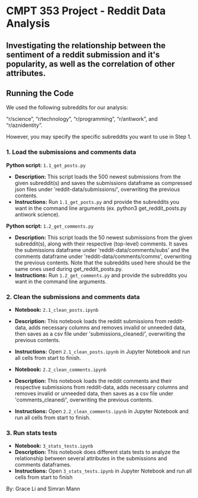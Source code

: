 # CMPT 353 Project - Reddit Data Analysis

## Investigating the relationship between the sentiment of a reddit submission and it's popularity, as well as the correlation of other attributes. 

## Running the Code
We used the following subreddits for our analysis: 

  “r/science”, “r/technology”, “r/programming”, “r/antiwork”, and “r/aznidentity”. 
  
However, you may specify the specific subreddits you want to use in Step 1.


### 1. Load the submissions and comments data
**Python script:** `1.1_get_posts.py`
- **Description:** This script loads the 500 newest submissions from the given subreddit(s) and saves the submissions dataframe as compressed json files under 'reddit-data/submissions/', overwriting the previous contents.
- **Instructions:** Run `1.1_get_posts.py` and provide the subreddits you want in the command line arguments (ex. python3 get_reddit_posts.py antiwork science).

**Python script:** `1.2_get_comments.py`
- **Description:** This script loads the 50 newest submissions from the given subreddit(s), along with their respective (top-level) comments. It saves the submissions dataframe under 'reddit-data/comments/subs' and the comments dataframe under 'reddit-data/comments/comms', overwriting the previous contents. Note that the subreddits used here should be the same ones used during get_reddit_posts.py.
- **Instructions:** Run `1.2_get_comments.py` and provide the subreddits you want in the command line arguments.


### 2. Clean the submissions and comments data
- **Notebook:** `2.1_clean_posts.ipynb`
- **Description:** This notebook loads the reddit submissions from reddit-data, adds necessary columns and removes invalid or unneeded data, then saves as a csv file under 'submissions_cleaned/', overwriting the previous contents.
- **Instructions:** Open `2.1_clean_posts.ipynb` in Jupyter Notebook and run all cells from start to finish. 

- **Notebook:** `2.2_clean_comments.ipynb`
- **Description:** This notebook loads the reddit comments and their respective submissions from reddit-data, adds necessary columns and removes invalid or unneeded data, then saves as a csv file under 'comments_cleaned/', overwriting the previous contents.
- **Instructions:** Open `2.2_clean_comments.ipynb` in Jupyter Notebook and run all cells from start to finish. 


### 3. Run stats tests 

- **Notebook:** `3_stats_tests.ipynb`
- **Description:** This notebook does different stats tests to analyze the relationship between several attributes in the submissions and comments dataframes.
- **Instructions:** Open `3_stats_tests.ipynb` in Jupyter Notebook and run all cells from start to finish


By: Grace Li and Simran Mann 
